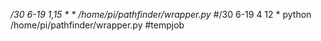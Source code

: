 */30 6-19 1,15 * * /home/pi/pathfinder/wrapper.py
#*/30 6-19 4 12 * python /home/pi/pathfinder/wrapper.py #tempjob